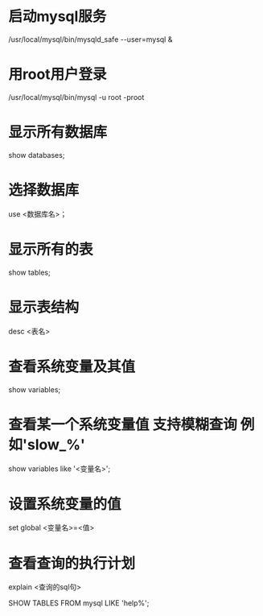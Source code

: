 # 启动mysql服务
/usr/local/mysql/bin/mysqld_safe --user=mysql &
# 用root用户登录
/usr/local/mysql/bin/mysql -u root -proot
# 显示所有数据库
show databases;
# 选择数据库
use <数据库名>；
# 显示所有的表
show tables;
# 显示表结构
desc <表名>
# 查看系统变量及其值
show variables;
# 查看某一个系统变量值  支持模糊查询  例如'slow_%'
show variables like '<变量名>';
# 设置系统变量的值
set global <变量名>=<值>
# 查看查询的执行计划
explain <查询的sql句>

SHOW TABLES FROM mysql LIKE 'help%';


